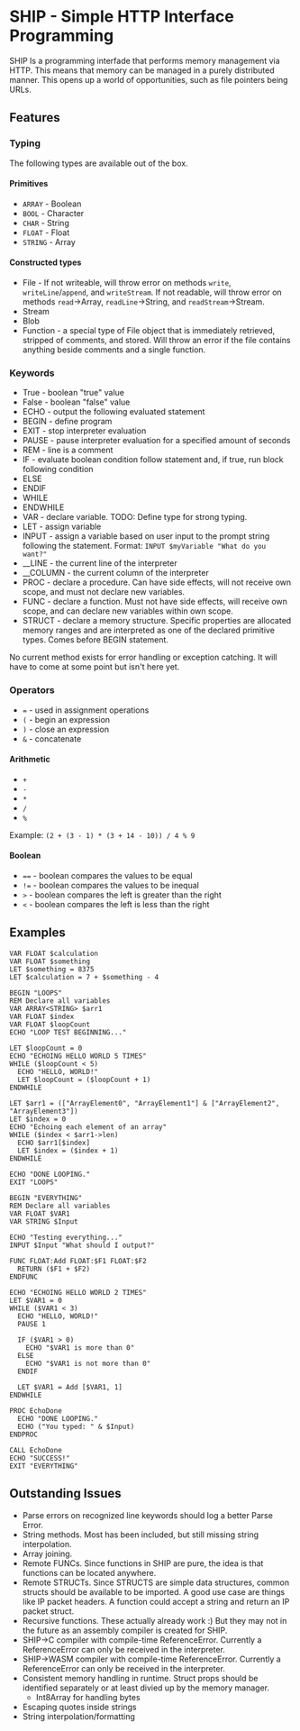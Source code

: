 # SHIP - Simple HTTP Interface Programming

SHIP Is a programming interfade that performs memory management via HTTP. This means that memory can be managed in a purely distributed manner. This opens up a world of opportunities, such as file pointers being URLs.

## Features

### Typing

The following types are available out of the box.

#### Primitives

- `ARRAY` - Boolean
- `BOOL` - Character
- `CHAR` - String
- `FLOAT` - Float
- `STRING` - Array

#### Constructed types

- File - If not writeable, will throw error on methods `write`, `writeLine`/`append`, and `writeStream`. If not readable, will throw error on methods `read`->Array, `readLine`->String, and `readStream`->Stream.
- Stream
- Blob
- Function - a special type of File object that is immediately retrieved, stripped of comments, and stored. Will throw an error if the file contains anything beside comments and a single function.

### Keywords

- True - boolean "true" value
- False - boolean "false" value
- ECHO - output the following evaluated statement
- BEGIN - define program 
- EXIT - stop interpreter evaluation
- PAUSE - pause interpreter evaluation for a specified amount of seconds
- REM - line is a comment
- IF - evaluate boolean condition follow statement and, if true, run block following condition
- ELSE
- ENDIF
- WHILE
- ENDWHILE
- VAR - declare variable. TODO: Define type for strong typing.
- LET - assign variable
- INPUT - assign a variable based on user input to the prompt string following the statement. Format: `INPUT $myVariable "What do you want?"`
- __LINE - the current line of the interpreter
- __COLUMN - the current column of the interpreter
- PROC - declare a procedure. Can have side effects, will not receive own scope, and must not declare new variables.
- FUNC - declare a function. Must not have side effects, will receive own scope, and can declare new variables within own scope.
- STRUCT - declare a memory structure. Specific properties are allocated memory ranges and are interpreted as one of the declared primitive types. Comes before BEGIN statement.

No current method exists for error handling or exception catching. It will have to come at some point but isn't here yet.

### Operators

- `=` - used in assignment operations
- `(` - begin an expression
- `)` - close an expression
- `&` - concatenate

#### Arithmetic

- `+`
- `-`
- `*`
- `/`
- `%`

Example: `(2 + (3 - 1) * (3 + 14 - 10)) / 4 % 9`

#### Boolean

- `==` - boolean compares the values to be equal
- `!=` - boolean compares the values to be inequal
- `>` - boolean compares the left is greater than the right
- `<` - boolean compares the left is less than the right

## Examples

```
VAR FLOAT $calculation
VAR FLOAT $something
LET $something = 8375
LET $calculation = 7 + $something - 4
```

```
BEGIN "LOOPS"
REM Declare all variables
VAR ARRAY<STRING> $arr1
VAR FLOAT $index
VAR FLOAT $loopCount
ECHO "LOOP TEST BEGINNING..."

LET $loopCount = 0
ECHO "ECHOING HELLO WORLD 5 TIMES"
WHILE ($loopCount < 5)
  ECHO "HELLO, WORLD!"
  LET $loopCount = ($loopCount + 1)
ENDWHILE

LET $arr1 = (["ArrayElement0", "ArrayElement1"] & ["ArrayElement2", "ArrayElement3"])
LET $index = 0
ECHO "Echoing each element of an array"
WHILE ($index < $arr1->len)
  ECHO $arr1[$index]
  LET $index = ($index + 1)
ENDWHILE

ECHO "DONE LOOPING."
EXIT "LOOPS"
```

```
BEGIN "EVERYTHING"
REM Declare all variables
VAR FLOAT $VAR1
VAR STRING $Input

ECHO "Testing everything..."
INPUT $Input "What should I output?"

FUNC FLOAT:Add FLOAT:$F1 FLOAT:$F2
  RETURN ($F1 + $F2)
ENDFUNC

ECHO "ECHOING HELLO WORLD 2 TIMES"
LET $VAR1 = 0
WHILE ($VAR1 < 3)
  ECHO "HELLO, WORLD!"
  PAUSE 1

  IF ($VAR1 > 0)
    ECHO "$VAR1 is more than 0"
  ELSE
    ECHO "$VAR1 is not more than 0"
  ENDIF

  LET $VAR1 = Add [$VAR1, 1]
ENDWHILE

PROC EchoDone
  ECHO "DONE LOOPING."
  ECHO ("You typed: " & $Input)
ENDPROC

CALL EchoDone
ECHO "SUCCESS!"
EXIT "EVERYTHING"
```

## Outstanding Issues

- Parse errors on recognized line keywords should log a better Parse Error.
- String methods. Most has been included, but still missing string interpolation.
- Array joining.
- Remote FUNCs. Since functions in SHIP are pure, the idea is that functions can be located anywhere.
- Remote STRUCTs. Since STRUCTS are simple data structures, common structs should be available to be imported. A good use case are things like IP packet headers. A function could accept a string and return an IP packet struct.
- Recursive functions. These actually already work :) But they may not in the future as an assembly compiler is created for SHIP.
- SHIP->C compiler with compile-time ReferenceError. Currently a ReferenceError can only be received in the interpreter.
- SHIP->WASM compiler with compile-time ReferenceError. Currently a ReferenceError can only be received in the interpreter.
- Consistent memory handling in runtime. Struct props should be identified separately or at least divied up by the memory manager.
  - Int8Array for handling bytes
- Escaping quotes inside strings
- String interpolation/formatting
